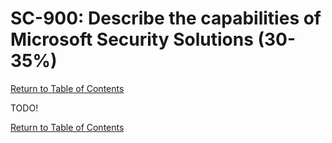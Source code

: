 # SC-900: Describe the capabilities of Microsoft Security Solutions (30-35%)

[Return to Table of Contents](../README.md)

TODO!

[Return to Table of Contents](../README.md)